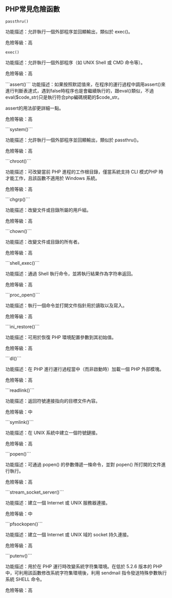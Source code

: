 ## PHP常見危險函數

```passthru()```

<p>
功能描述：允許執行一個外部程序並回顯輸出，類似於 exec()。
<p>
危險等級：高

```exec()```
<p>
功能描述：允許執行一個外部程序（如 UNIX Shell 或 CMD 命令等）。
<p>
危險等級：高
<p>
```assert()```
功能描述：如果按照默認值來，在程序的運行過程中調用assert()來進行判斷表達式，遇到false時程序也是會繼續執行的，跟eval()類似，不過eval($code_str)只是執行符合php編碼規範的$code_str。 
<p>
assert的用法卻更詳細一點。
<p>
危險等級：高
<p>
```system()```
<p>
功能描述：允許執行一個外部程序並回顯輸出，類似於 passthru()。
<p>
危險等級：高
<p>
```chroot()```
<p>
功能描述：可改變當前 PHP 進程的工作根目錄，僅當系統支持 CLI 模式PHP 時才能工作，且該函數不適用於 Windows 系統。
<p>
危險等級：高
<p>
```chgrp()```
<p>
功能描述：改變文件或目錄所屬的用戶組。
<p>
危險等級：高
<p>
```chown()```
<p>
功能描述：改變文件或目錄的所有者。
<p>
危險等級：高
<p>
```shell_exec()```
<p>
功能描述：通過 Shell 執行命令，並將執行結果作為字符串返回。
<p>
危險等級：高
<p>
```proc_open()```
<p>
功能描述：執行一個命令並打開文件指針用於讀取以及寫入。
<p>
危險等級：高
<p>
```ini_restore()```
<p>
功能描述：可用於恢復 PHP 環境配置參數到其初始值。
<p>
危險等級：高
<p>
```dl()```
<p>
功能描述：在 PHP 進行運行過程當中（而非啟動時）加載一個 PHP 外部模塊。
<p>
危險等級：高
<p>
```readlink()```
<p>
功能描述：返回符號連接指向的目標文件內容。
<p>
危險等級：中
<p>
```symlink()```
<p>
功能描述：在 UNIX 系統中建立一個符號鏈接。
<p>
危險等級：高
<p>
```popen()```
<p>
功能描述：可通過 popen() 的參數傳遞一條命令，並對 popen() 所打開的文件進行執行。
<p>
危險等級：高
<p>
```stream_socket_server()```
<p>
功能描述：建立一個 Internet 或 UNIX 服務器連接。
<p>
危險等級：中
<p>
```pfsockopen()```
<p>
功能描述：建立一個 Internet 或 UNIX 域的 socket 持久連接。
<p>
危險等級：高
<p>
```putenv()```
<p>
功能描述：用於在 PHP 運行時改變系統字符集環境。在低於 5.2.6 版本的 PHP 中，可利用該函數修改系統字符集環境後，利用 sendmail 指令發送特殊參數執行系統 SHELL 命令。
<p>
危險等級：高